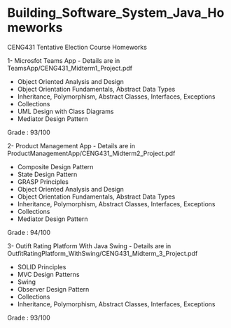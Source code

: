 # Building_Software_System_Java_Homeworks

CENG431 Tentative Election Course Homeworks

1- Microsfot Teams App - Details are in  TeamsApp/CENG431_Midterm1_Project.pdf
 - Object Oriented Analysis and Design
 - Object Orientation Fundamentals, Abstract Data Types
 - Inheritance, Polymorphism, Abstract Classes, Interfaces, Exceptions
 - Collections
 - UML Design with Class Diagrams
 - Mediator Design Pattern
  
Grade : 93/100

  
2- Product Management App -  Details are in  ProductManagementApp/CENG431_Midterm2_Project.pdf
 - Composite Design Pattern
 - State Design Pattern
 - GRASP Principles
 - Object Oriented Analysis and Design
 - Object Orientation Fundamentals, Abstract Data Types
 - Inheritance, Polymorphism, Abstract Classes, Interfaces, Exceptions
 - Collections
 - Mediator Design Pattern

Grade : 94/100


3- Outift Rating Platform With Java Swing - Details are in OutfitRatingPlatform_WithSwing/CENG431_Midterm_3_Project.pdf
 - SOLID Principles
 - MVC Design Patterns
 - Swing
 - Observer Design Pattern
 - Collections
 - Inheritance, Polymorphism, Abstract Classes, Interfaces, Exceptions

Grade : 93/100
